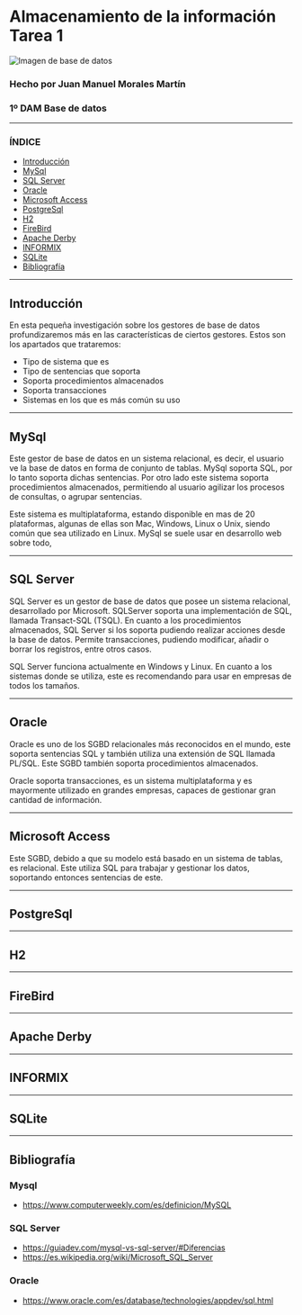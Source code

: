 # Almacenamiento de la información Tarea 1

![Imagen de base de datos](https://lh3.googleusercontent.com/M9hK-MPBSTaw4t4HjaPrw3jg0Ibnq9G7qC3N5TP6uH7CCavx0OTZhcCYe-LeQdDD08zDkf1X30sqKZYdEaHJsUEcFdv0vlmXwEpHV4xOhfho068t0m_BbLif2ktgizSgSGtd2joPeQ=w2400)
### Hecho por Juan Manuel Morales Martín  
### 1º DAM Base de datos

***


### ÍNDICE

* [Introducción](#introducción)
* [MySql](#mysql)
* [SQL Server](#sql-server)
* [Oracle](#oracle)
* [Microsoft Access](#microsoft-access)
* [PostgreSql](#postgresql)
* [H2](#h2)
* [FireBird](#firebird)
* [Apache Derby](#apache-derby)
* [INFORMIX](#informix)
* [SQLite](#sqlite)
* [Bibliografía](#bibliografía)

***

## Introducción

En esta pequeña investigación sobre los gestores de base de datos profundizaremos más en las características de ciertos gestores.
Estos son los apartados que trataremos:

* Tipo de sistema que es
* Tipo de sentencias que soporta
* Soporta procedimientos almacenados
* Soporta transacciones
* Sistemas en los que es más común su uso

***

## MySql

Este gestor de base de datos en un sistema relacional, es decir, el usuario ve la base de datos en forma de conjunto de tablas. MySql soporta SQL, por lo tanto soporta dichas sentencias. Por otro lado este sistema soporta procedimientos almacenados, permitiendo al usuario agilizar los procesos de consultas, o agrupar sentencias.  

Este sistema es multiplataforma, estando disponible en mas de 20 plataformas, algunas de ellas son Mac, Windows, Linux o Unix, siendo común que sea utilizado en Linux. MySql se suele usar en desarrollo web sobre todo, 

***

## SQL Server  

SQL Server es un gestor de base de datos que posee un sistema relacional, desarrollado por Microsoft. SQLServer soporta una implementación de SQL, llamada Transact-SQL (TSQL). En cuanto a los procedimientos almacenados, SQL Server si los soporta pudiendo realizar acciones desde la base de datos. Permite transacciones, pudiendo modificar, añadir o borrar los registros, entre otros casos.  

SQL Server funciona actualmente en Windows y Linux. En cuanto a los sistemas donde se utiliza, este es recomendando para usar en empresas de todos los tamaños. 

***

## Oracle

Oracle es uno de los SGBD relacionales más reconocidos en el mundo, este soporta sentencias SQL y también utiliza una extensión de SQL llamada PL/SQL. Este SGBD también soporta procedimientos almacenados.  

Oracle soporta transacciones, es un sistema multiplataforma y es mayormente utilizado en grandes empresas, capaces de gestionar gran cantidad de información.  

***
## Microsoft Access  

Este SGBD, debido a que su modelo está basado en un sistema de tablas, es relacional. Este utiliza SQL para trabajar y gestionar los datos, soportando entonces sentencias de este. 

***

## PostgreSql

***

## H2

***

## FireBird

***

## Apache Derby

***

## INFORMIX

***

## SQLite

***
 
## Bibliografía  
### Mysql
* https://www.computerweekly.com/es/definicion/MySQL
### SQL Server
* https://guiadev.com/mysql-vs-sql-server/#Diferencias
* https://es.wikipedia.org/wiki/Microsoft_SQL_Server
### Oracle
* https://www.oracle.com/es/database/technologies/appdev/sql.html
